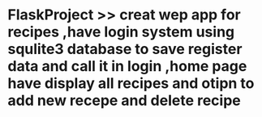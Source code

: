 # FlaskProject >> creat wep app for recipes ,have login system using squlite3 database to save register data and call it in login ,home page have display all recipes and otipn to add new recepe and delete recipe
